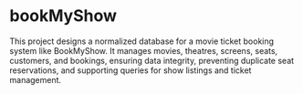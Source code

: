 # bookMyShow
This project designs a normalized database for a movie ticket booking system like BookMyShow. It manages movies, theatres, screens, seats, customers, and bookings, ensuring data integrity, preventing duplicate seat reservations, and supporting queries for show listings and ticket management.
